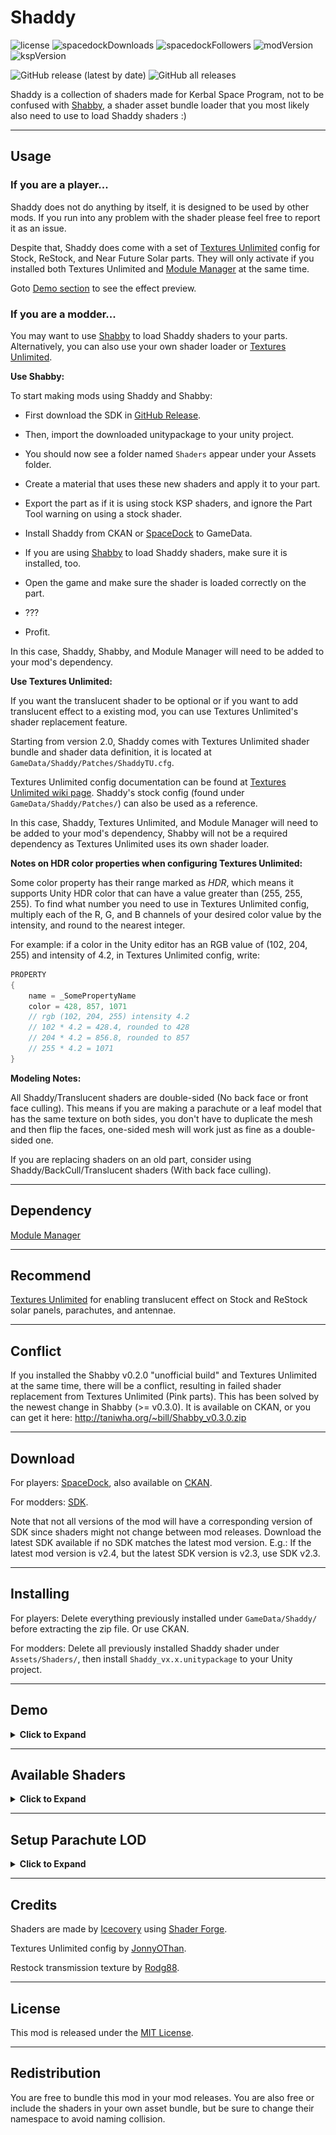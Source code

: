 # Shaddy

![license](https://img.shields.io/github/license/Icecovery/Shaddy?style=for-the-badge)
![spacedockDownloads](http://img.shields.io/badge/dynamic/json?style=for-the-badge&?color=66adff&label=downloads&query=%24.downloads&suffix=+&url=https%3A%2F%2Fspacedock.info%2Fapi%2Fmod%2F3064)
![spacedockFollowers](http://img.shields.io/badge/dynamic/json?style=for-the-badge&?color=1ec92a&label=followers&query=%24.followers&suffix=+&url=https%3A%2F%2Fspacedock.info%2Fapi%2Fmod%2F3064)
![modVersion](https://img.shields.io/badge/dynamic/json?style=for-the-badge&?color=f2b02c&label=latest%20version&query=versions%5B%3A1%5D.friendly_version&url=https%3A%2F%2Fspacedock.info%2Fapi%2Fmod%2F3064)
![kspVersion](https://img.shields.io/badge/dynamic/json?style=for-the-badge&?color=c44221&label=Build%20for&prefix=KSP%20&query=versions%5B%3A1%5D.game_version&url=https%3A%2F%2Fspacedock.info%2Fapi%2Fmod%2F3064)

![GitHub release (latest by date)](https://img.shields.io/github/v/release/Icecovery/Shaddy?color=%23512BD4&label=Latest%20SDK%20version&logo=unity&style=for-the-badge)
![GitHub all releases](https://img.shields.io/github/downloads/Icecovery/Shaddy/total?color=%23512BD4&label=SDK%20Downloads&style=for-the-badge)

Shaddy is a collection of shaders made for Kerbal Space Program, not to be confused with [Shabby](https://github.com/taniwha/Shabby), a shader asset bundle loader that you most likely also need to use to load Shaddy shaders :)

---

## Usage

### If you are a player...

Shaddy does not do anything by itself, it is designed to be used by other mods. If you run into any problem with the shader please feel free to report it as an issue.

Despite that, Shaddy does come with a set of [Textures Unlimited](https://forum.kerbalspaceprogram.com/index.php?/topic/167450-*) config for Stock, ReStock, and Near Future Solar parts. They will only activate if you installed both Textures Unlimited and [Module Manager](https://forum.kerbalspaceprogram.com/index.php?/topic/50533-*) at the same time.

Goto [Demo section](#demo) to see the effect preview.

### If you are a modder...

You may want to use [Shabby](https://github.com/taniwha/Shabby) to load Shaddy shaders to your parts. Alternatively, you can also use your own shader loader or [Textures Unlimited](https://forum.kerbalspaceprogram.com/index.php?/topic/167450-*).

**Use Shabby:**

To start making mods using Shaddy and Shabby:

* First download the SDK in [GitHub Release](https://github.com/Icecovery/Shaddy/releases).

* Then, import the downloaded unitypackage to your unity project. 

* You should now see a folder named `Shaders` appear under your Assets folder.

* Create a material that uses these new shaders and apply it to your part.

* Export the part as if it is using stock KSP shaders, and ignore the Part Tool warning on using a stock shader.

* Install Shaddy from CKAN or [SpaceDock](https://spacedock.info/mod/3064/Shaddy) to GameData.

* If you are using [Shabby](https://github.com/taniwha/Shabby) to load Shaddy shaders, make sure it is installed, too.

* Open the game and make sure the shader is loaded correctly on the part.

* ???

* Profit.

In this case, Shaddy, Shabby, and Module Manager will need to be added to your mod's dependency.

**Use Textures Unlimited:**

If you want the translucent shader to be optional or if you want to add translucent effect to a existing mod, you can use Textures Unlimited's shader replacement feature. 

Starting from version 2.0, Shaddy comes with Textures Unlimited shader bundle and shader data definition, it is located at `GameData/Shaddy/Patches/ShaddyTU.cfg`.

Textures Unlimited config documentation can be found at [Textures Unlimited wiki page](https://github.com/shadowmage45/TexturesUnlimited/wiki/Config-Documentation). Shaddy's stock config (found under `GameData/Shaddy/Patches/`) can also be used as a reference.

In this case, Shaddy, Textures Unlimited, and Module Manager will need to be added to your mod's dependency, Shabby will not be a required dependency as Textures Unlimited uses its own shader loader.

**Notes on HDR color properties when configuring Textures Unlimited:**

Some color property has their range marked as *HDR*, which means it supports Unity HDR color that can have a value greater than (255, 255, 255). To find what number you need to use in Textures Unlimited config, multiply each of the R, G, and B channels of your desired color value by the intensity, and round to the nearest integer.

For example: if a color in the Unity editor has an RGB value of (102, 204, 255) and intensity of 4.2, in Textures Unlimited config, write: 

```cs
PROPERTY
{
	name = _SomePropertyName
	color = 428, 857, 1071 
	// rgb (102, 204, 255) intensity 4.2
	// 102 * 4.2 = 428.4, rounded to 428
	// 204 * 4.2 = 856.8, rounded to 857
	// 255 * 4.2 = 1071
}
```

**Modeling Notes:**

All Shaddy/Translucent shaders are double-sided (No back face or front face culling). This means if you are making a parachute or a leaf model that has the same texture on both sides, you don't have to duplicate the mesh and then flip the faces, one-sided mesh will work just as fine as a double-sided one.

If you are replacing shaders on an old part, consider using Shaddy/BackCull/Translucent shaders (With back face culling).

---

## Dependency

[Module Manager](https://forum.kerbalspaceprogram.com/index.php?/topic/50533-*)

---

## Recommend

[Textures Unlimited](https://forum.kerbalspaceprogram.com/index.php?/topic/167450-*) for enabling translucent effect on Stock and ReStock solar panels, parachutes, and antennae.

---

## Conflict

If you installed the Shabby v0.2.0 "unofficial build" and Textures Unlimited at the same time, there will be a conflict, resulting in failed shader replacement from Textures Unlimited (Pink parts). This has been solved by the newest change in Shabby (>= v0.3.0). It is available on CKAN, or you can get it here: http://taniwha.org/~bill/Shabby_v0.3.0.zip

---

## Download

For players: [SpaceDock](https://spacedock.info/mod/3064/Shaddy), also available on [CKAN](https://github.com/KSP-CKAN/CKAN).

For modders: [SDK](https://github.com/Icecovery/Shaddy/releases). 

Note that not all versions of the mod will have a corresponding version of SDK since shaders might not change between mod releases. Download the latest SDK available if no SDK matches the latest mod version. E.g.: If the latest mod version is v2.4, but the latest SDK version is v2.3, use SDK v2.3.

---

## Installing

For players: Delete everything previously installed under `GameData/Shaddy/` before extracting the zip file. Or use CKAN.

For modders: Delete all previously installed Shaddy shader under `Assets/Shaders/`, then install `Shaddy_vx.x.unitypackage` to your Unity project.

---

## Demo

<details>
<summary><b>Click to Expand</b></summary>

[Shaddy/Translucent](#shaddytranslucent) shader compared  with KSP/Diffuse shader on a stock parachute

![](Media/StockChuteCompare.png)

Parachute LOD effect, see [Setup Parachute LOD](#setup-parachute-lod) section on how to set it up.

![](Media/RopeLOD.gif)

[Shaddy/Translucent Cutoff (Mapped) (Bumped)](#shaddytranslucent-cutoff-mapped-bumped) shader compared  with KSP/Alpha/Cutoff (Bumped) on a leaf

Front

![](Media/Leaf-Front.png)

Back

![](Media/Leaf-Back.png)

[Shaddy/Translucent Specular](#shaddytranslucent-specular) shader compared with KSP/Specular on the stock large solar panel

Front

![](Media/StockSolarCompare-Front.png)

Back

![](Media/StockSolarCompare-Back.png)

[Shaddy/Translucent Specular](#shaddytranslucent-specular) shader's look when interacting with light

![](Media/StockSolarLight.gif)


[Shaddy/Translucent Specular (Mapped)](#shaddytranslucent-specular-mapped) shader on a plane that vaguely represents the solar panels on the ISS

Front

![](Media/ISSSolar-Front.png)

Back

![](Media/ISSSolar-Back.png)

[Shaddy/Translucent Specular (Spec Mapped) (Bumped)](#shaddytranslucent-specular-spec-mapped-bumped) shader on Restock solar panels, now with transmission texture by [Rodg88](https://github.com/Rodg88)

![](Media/RestockSolar.png)

[Shaddy/Translucent](#shaddytranslucent) shader vs stock diffuse shader on stock Communotron 88-88 antenna

Top: Stock shader

Bottom: Shaddy shader

![](Media/88-88Compare.png)

</details>

---

## Available Shaders

<details>
<summary><b>Click to Expand</b></summary>

### Manifest

| Name                                                                                                  | Render Queue |
|-------------------------------------------------------------------------------------------------------|:------------:|
| [Translucent](#shaddytranslucent)                                                                     | 2000         |
| [Translucent (Bumped)](#shaddytranslucent-bumped)                                                     | 2000         |
| [Translucent (Mapped)](#shaddytranslucent-mapped)                                                     | 2000         |
| [Translucent (Mapped) (Bumped)](#shaddytranslucent-mapped-bumped)                                     | 2000         |
| [Translucent Specular](#shaddytranslucent-specular)                                                   | 2000         |
| [Translucent Specular (Bumped)](#shaddytranslucent-specular-bumped)                                   | 2000         |
| [Translucent Specular (Mapped)](#shaddytranslucent-specular-mapped)                                   | 2000         |
| [Translucent Specular (Mapped) (Bumped)](#shaddytranslucent-cutoff-mapped-bumped)                     | 2000         |
| [Translucent Specular (All Mapped) (Bumped)](#shaddytranslucent-specular-all-mapped-bumped)           | 2000         |
| [Translucent Specular (Spec Mapped) (Bumped)](#shaddytranslucent-specular-spec-mapped-bumped)         | 2000         |
| [Translucent Cutoff](#shaddytranslucent-cutoff)                                                       | 2450         |
| [Translucent Cutoff (Bumped)](#shaddytranslucent-cutoff-bumped)                                       | 2450         |
| [Translucent Cutoff (Mapped)](#shaddytranslucent-cutoff-mapped)                                       | 2450         |
| [Translucent Cutoff (Mapped) (Bumped)](#shaddytranslucent-cutoff-mapped-bumped)                       | 2450         |
| [Translucent (Monocolor)](#shaddytranslucent-monocolor)                                               | 2000         |
| [Translucent (Monocolor) (Clip Out)](#shaddytranslucent-monocolor-clip-out)                           | 2450         |
| [Translucent (Monocolor) (Fade In)](#shaddytranslucent-monocolor-fade-in)                             | 3000         |
| [BackCull/Translucent](#shaddytranslucent)                                                            | 2000         |
| [BackCull/Translucent (Bumped)](#shaddytranslucent-bumped)                                            | 2000         |
| [BackCull/Translucent (Mapped)](#shaddytranslucent-mapped)                                            | 2000         |
| [BackCull/Translucent (Mapped) (Bumped)](#shaddytranslucent-mapped-bumped)                            | 2000         |
| [BackCull/Translucent Specular](#shaddytranslucent-specular)                                          | 2000         |
| [BackCull/Translucent Specular (Bumped)](#shaddytranslucent-specular-bumped)                          | 2000         |
| [BackCull/Translucent Specular (Mapped)](#shaddytranslucent-specular-mapped)                          | 2000         |
| [BackCull/Translucent Specular (Mapped) (Bumped)](#shaddytranslucent-cutoff-mapped-bumped)            | 2000         |
| [BackCull/Translucent Specular (All Mapped) (Bumped)](#shaddytranslucent-specular-all-mapped-bumped)  | 2000         |
| [BackCull/Translucent Specular (Spec Mapped) (Bumped)](#shaddytranslucent-specular-spec-mapped-bumped)| 2000         |
| [BackCull/Translucent (Monocolor)](#shaddytranslucent-monocolor)                                      | 2000         |

**NOTE:** Replacement for KSP/Bumped Specular (Mapped) is [Translucent Specular (All Mapped) (Bumped)](#shaddytranslucent-specular-all-mapped-bumped) or [Translucent Specular (Spec Mapped) (Bumped)](#shaddytranslucent-specular-spec-mapped-bumped), **Not** [Translucent Specular (Mapped)](#shaddytranslucent-specular-mapped)

### Shader Property Descriptions

These are the descriptions for some properties that are commonly found in all Shaddy shaders, but do note that **Not All shaders have these properties**. Which shader contains what properties can be found in their own section. 

| Property             | Type    | Description |
|----------------------|---------|-------------|
| `_Color`             | Color   | The base color of a one-colored object |
| `_MainTex`           | Texture | Base color / albedo / diffuse map of the object |
| `_BumpMap`           | Texture | Normal / bump map of the object |
| `_SpecColor`         | Color   | The color of the specular highlight. Works in the same way as in KSP/Specular |
| `_Shininess`         | Float   | Controls how shiny the specular highlight is. Works in the same way as in KSP/Specular |
| `_TransmissionColor` | Color   | Controls the color of the surface when the light source is behind the surface |
| `_TransmissionMap`   | Texture | Per-pixel transmission color map |
| `_TransmissionPower` | Float   | Value multiplier of the transmission map |
| `_AmbientBase`       | Float   | Controls how much the ambient light affect the surface color |

### Shaddy/Translucent

Most basic translucent shader.

| Property             | Type    | Range    | Note |
|----------------------|---------|----------|------|
| `_MainTex`           | Texture |          |      |
| `_TransmissionColor` | Color   | HDR      |      |
| `_AmbientBase`       | Float   | 0 - 1    |      |

This shader has a back face culling version.

### Shaddy/Translucent (Bumped)

Shaddy/Translucent but with normal map support

| Property             | Type    | Range    | Note |
|----------------------|---------|----------|------|
| `_MainTex`           | Texture |          |      |
| `_BumpMap`           | Texture |          |      |
| `_TransmissionColor` | Color   | HDR      |      |
| `_AmbientBase`       | Float   | 0 - 1    |      |

This shader has a back face culling version.

### Shaddy/Translucent (Mapped)

Shaddy/Translucent but uses per-pixel transmission value

| Property             | Type    | Range    | Note |
|----------------------|---------|----------|------|
| `_MainTex`           | Texture |          |      |
| `_TransmissionMap`   | Texture |          |      |
| `_TransmissionPower` | Float   |          |      |
| `_AmbientBase`       | Float   | 0 - 1    |      |

This shader has a back face culling version.

### Shaddy/Translucent (Mapped) (Bumped)

Shaddy/Translucent (Bumped) but uses per-pixel transmission value

| Property             | Type    | Range    | Note |
|----------------------|---------|----------|----- |
| `_MainTex`           | Texture |          |      |
| `_BumpMap`           | Texture |          |      |
| `_TransmissionMap`   | Texture |          |      |
| `_TransmissionPower` | Float   |          |      |
| `_AmbientBase`       | Float   | 0 - 1    |      |

This shader has a back face culling version.

### Shaddy/Translucent Specular

KSP/Specular but translucent

| Property             | Type    | Range    | Note |
|----------------------|---------|----------|------|
| `_MainTex`           | Texture |          | Alpha channel controls glossiness, same as KSP/Specular |
| `_SpecColor`         | Color   |          |      |
| `_Shininess`         | Float   | 0.03 - 1 |      |
| `_TransmissionColor` | Color   | HDR      |      |
| `_AmbientBase`       | Float   | 0 - 1    |      |

This shader has a back face culling version.

### Shaddy/Translucent Specular (Bumped)

KSP/Bumped Specular but translucent

| Property             | Type    | Range    | Note |
|----------------------|---------|----------|------|
| `_MainTex`           | Texture |          | Alpha channel controls glossiness, same as KSP/Specular |
| `_SpecColor`         | Color   |          |      |
| `_Shininess`         | Float   | 0.03 - 1 |      |
| `_BumpMap`           | Texture |          |      |
| `_TransmissionColor` | Color   | HDR      |      |
| `_AmbientBase`       | Float   | 0 - 1    |      |

This shader has a back face culling version.

### Shaddy/Translucent Specular (Mapped)

KSP/Specular but uses per-pixel transmission value

| Property             | Type    | Range    | Note |
|----------------------|---------|----------|------|
| `_MainTex`           | Texture |          | Alpha channel controls glossiness, same as KSP/Specular |
| `_SpecColor`         | Color   |          |      |
| `_Shininess`         | Float   | 0.03 - 1 |      |
| `_TransmissionMap`   | Texture |          |      |
| `_TransmissionPower` | Float   |          |      |
| `_AmbientBase`       | Float   | 0 - 1    |      |

This shader has a back face culling version.

### Shaddy/Translucent Specular (Mapped) (Bumped)

KSP/Bumped Specular but uses per-pixel transmission value

| Property             | Type    | Range    | Note |
|----------------------|---------|----------|----- |
| `_MainTex`           | Texture |          | Alpha channel controls glossiness, same as KSP/Specular |
| `_SpecColor`         | Color   |          |      |
| `_Shininess`         | Float   | 0.03 - 1 |      |
| `_BumpMap`           | Texture |          |      |
| `_TransmissionMap`   | Texture |          |      |
| `_TransmissionPower` | Float   |          |      |
| `_AmbientBase`       | Float   | 0 - 1    |      |

This shader has a back face culling version.

### Shaddy/Translucent Specular (All Mapped) (Bumped)

Drop-in replacement of KSP/Bumped Specular (Mapped), per-pixel transmission value via the transmission map

| Property             | Type    | Range    | Note |
|----------------------|---------|----------|----- |
| `_MainTex`           | Texture |          |      |
| `_SpecMap`           | Texture |          |      |
| `_SpecTint`          | Color   | 0 - 0.1  |      |
| `_Shininess`         | Float   | 0.03 - 1 |      |
| `_BumpMap`           | Texture |          |      |
| `_TransmissionMap`   | Texture |          |      |
| `_TransmissionPower` | Float   |          |      |
| `_AmbientBase`       | Float   | 0 - 1    |      |

This shader has a back face culling version.

### Shaddy/Translucent Specular (Spec Mapped) (Bumped)

Drop-in replacement of KSP/Bumped Specular (Mapped), single HDR transmission color value

| Property             | Type    | Range    | Note |
|----------------------|---------|----------|----- |
| `_MainTex`           | Texture |          |      |
| `_SpecMap`           | Texture |          |      |
| `_SpecTint`          | Color   | 0 - 0.1  |      |
| `_Shininess`         | Float   | 0.03 - 1 |      |
| `_BumpMap`           | Texture |          |      |
| `_TransmissionColor` | Color   | HDR      |      |
| `_AmbientBase`       | Float   | 0 - 1    |      |

This shader has a back face culling version.

### Shaddy/Translucent Cutoff

Shaddy/Translucent with alpha clipping

| Property             | Type    | Range    | Note |
|----------------------|---------|----------|------|
| `_MainTex`           | Texture |          | Alpha channel is used for opacity clipping |
| `_TransmissionColor` | Color   | HDR      |      |
| `_AmbientBase`       | Float   | 0 - 1    |      |

### Shaddy/Translucent Cutoff (Bumped)

Shaddy/Translucent (Bumped) with alpha clipping

| Property             | Type    | Range    | Note |
|----------------------|---------|----------|------|
| `_MainTex`           | Texture |          | Alpha channel is used for opacity clipping |
| `_BumpMap`           | Texture |          |      |
| `_TransmissionColor` | Color   | HDR      |      |
| `_AmbientBase`       | Float   | 0 - 1    |      |

### Shaddy/Translucent Cutoff (Mapped)

Shaddy/Translucent (Mapped) with alpha clipping

| Property             | Type    | Range    | Note |
|----------------------|---------|----------|------|
| `_MainTex`           | Texture |          | Alpha channel is used for opacity clipping |
| `_TransmissionMap`   | Texture |          |      |
| `_TransmissionPower` | Float   |          |      |
| `_AmbientBase`       | Float   | 0 - 1    |      |

### Shaddy/Translucent Cutoff (Mapped) (Bumped)

Shaddy/Translucent (Mapped) (Bumped) with alpha clipping

| Property             | Type    | Range    | Note |
|----------------------|---------|----------|----- |
| `_MainTex`           | Texture |          | Alpha channel is used for opacity clipping |
| `_BumpMap`           | Texture |          |      |
| `_TransmissionMap`   | Texture |          |      |
| `_TransmissionPower` | Float   |          |      |
| `_AmbientBase`       | Float   | 0 - 1    |      |

### Shaddy/Translucent (Monocolor)

One-colored version of Shaddy/Translucent

| Property             | Type    | Range    | Note |
|----------------------|---------|----------|------|
| `_Color`             | Color   |          |      |
| `_TransmissionColor` | Color   | HDR      |      |
| `_AmbientBase`       | Float   | 0 - 1    |      |

This shader has a back face culling version.

### Shaddy/Translucent (Monocolor) (Clip Out)

Shaddy/Translucent (Monocolor) but will clip out after some distance, useful when combined with Shaddy/Translucent (Monocolor) (Fade In) to create parachute rope LOD effect

| Property             | Type    | Range    | Note |
|----------------------|---------|----------|------|
| `_Color`             | Color   |          |      |
| `_TransmissionColor` | Color   | HDR      |      |
| `_AmbientBase`       | Float   | 0 - 1    |      |
| `_ClipOutDistance`   | Float   |          | Object will clip out after this distance |

### Shaddy/Translucent (Monocolor) (Fade In)

Shaddy/Translucent (Monocolor) but will fade in after some distance, useful when combined with Shaddy/Translucent (Monocolor) (Clip Out) to create parachute rope LOD effect

| Property             | Type    | Range    | Note |
|----------------------|---------|----------|------|
| `_Color`             | Color   |          | The color of the fresnel effect |
| `_TransmissionColor` | Color   | HDR      |      |
| `_AmbientBase`       | Float   | 0 - 1    |      |
| `_FresnelPower`      | Float   |          | Controls the power of the fresnel effect |
| `_Opacity`           | Float   |          | Controls the opacity of the fresnel effect |
|`_FadeInStartDistance`| Float   |          | Object will start to fade in at this distance |
| `_FadeInEndDistance` | Float   |          | Object will be completely faded in at this distance|

</details>

---

## Setup Parachute LOD

<details>
<summary><b>Click to Expand</b></summary>

In this example, the Canopy is using [Translucent (Bumped)](#shaddytranslucent-bumped), Rope is using [Translucent (Monocolor) (Clip Out)](#shaddytranslucent-monocolor-clip-out), Rope (low poly) is using [Translucent (Monocolor) (Fade In)](#shaddytranslucent-monocolor-fade-in), and Rope Core is using [Translucent (Monocolor)](#shaddytranslucent-monocolor).

Canopy

![](Media/ChuteHierarchy-Canopy.png)

Rope

![](Media/ChuteHierarchy-Rope.png)

Rope Low Poly

![](Media/ChuteHierarchy-RopeLowPoly.png)

Rope Core

![](Media/ChuteHierarchy-RopeCore.png)

Basic hierarchy setup

![](Media/ChuteHierarchy.gif)

The Rope low poly model looks like this, `Cast Shadows` should be set to `Off` in the Mesh Renderer.

![](Media/ChuteHierarchy-RopeLowPoly-Wireframe.png)

</details>

---

## Credits

Shaders are made by [Icecovery](https://github.com/Icecovery) using [Shader Forge](https://github.com/FreyaHolmer/ShaderForge).

Textures Unlimited config by [JonnyOThan](https://github.com/JonnyOThan).

Restock transmission texture by [Rodg88](https://github.com/Rodg88).

---

## License

This mod is released under the [MIT License](https://github.com/Icecovery/Shaddy/blob/master/LICENSE).

---

## Redistribution

You are free to bundle this mod in your mod releases. You are also free or include the shaders in your own asset bundle, but be sure to change their namespace to avoid naming collision.